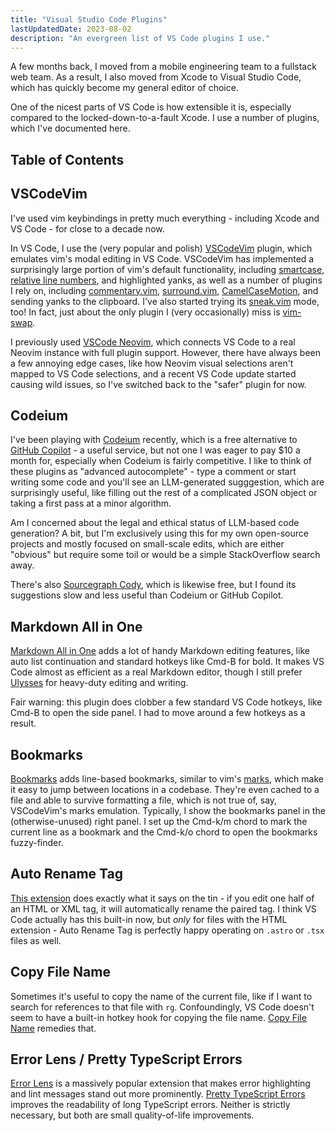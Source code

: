 ```yaml
---
title: "Visual Studio Code Plugins"
lastUpdatedDate: 2023-08-02
description: "An evergreen list of VS Code plugins I use."
---
```


A few months back, I moved from a mobile engineering team to a fullstack web team.
As a result, I also moved from Xcode to Visual Studio Code, which has quickly become my general editor of choice.

One of the nicest parts of VS Code is how extensible it is, especially compared to the locked-down-to-a-fault Xcode.
I use a number of plugins, which I've documented here.

## Table of Contents

## VSCodeVim

I've used vim keybindings in pretty much everything - including Xcode and VS Code - for close to a decade now.

In VS Code, I use the (very popular and polish) [VSCodeVim](https://github.com/VSCodeVim/Vim) plugin, which emulates vim's modal editing in VS Code.
VSCodeVim has implemented a surprisingly large portion of vim's default functionality, including [smartcase](https://rwblickhan.org/technical/til/20230717-smartcase-in-vim/), [relative line numbers](https://rwblickhan.org/technical/til/20230615-relative-line-numbers-in-vim/), and highlighted yanks,
as well as a number of plugins I rely on,
including [commentary.vim](https://rwblickhan.org/technical/vim-plugins/#commentaryvim), [surround.vim](https://rwblickhan.org/technical/vim-plugins/#surroundvim), [CamelCaseMotion](https://rwblickhan.org/technical/vim-plugins/#camelcasemotion), and sending yanks to the clipboard.
I've also started trying its [sneak.vim](https://github.com/justinmk/vim-sneak) mode, too!
In fact, just about the only plugin I (very occasionally) miss is [vim-swap](https://rwblickhan.org/technical/vim-plugins/#vim-swap).

I previously used [VSCode Neovim](https://github.com/vscode-neovim/vscode-neovim), which connects VS Code to a real Neovim instance with full plugin support.
However, there have always been a few annoying edge cases, like how Neovim visual selections aren't mapped to VS Code selections, and a recent VS Code update started causing wild issues,
so I've switched back to the "safer" plugin for now.

## Codeium

I've been playing with [Codeium](https://codeium.com) recently, which is a free alternative to [GitHub Copilot](https://github.com/features/copilot/) - a useful service,
but not one I was eager to pay $10 a month for, especially when Codeium is fairly competitive.
I like to think of these plugins as "advanced autocomplete" - type a comment or start writing some code and you'll see an LLM-generated sugggestion, which are surprisingly useful,
like filling out the rest of a complicated JSON object or taking a first pass at a minor algorithm.

Am I concerned about the legal and ethical status of LLM-based code generation?
A bit, but I'm exclusively using this for my own open-source projects and mostly focused on small-scale edits,
which are either "obvious" but require some toil or would be a simple StackOverflow search away.

There's also [Sourcegraph Cody](https://about.sourcegraph.com/cody), which is likewise free, but I found its suggestions slow and less useful than Codeium or GitHub Copilot.

## Markdown All in One

[Markdown All in One](https://markdown-all-in-one.github.io/docs/guide/#features) adds a lot of handy Markdown editing features, like auto list continuation and standard hotkeys like Cmd-B for bold.
It makes VS Code almost as efficient as a real Markdown editor, though I still prefer [Ulysses](https://ulysses.app) for heavy-duty editing and writing.

Fair warning: this plugin does clobber a few standard VS Code hotkeys, like Cmd-B to open the side panel. I had to move around a few hotkeys as a result.

## Bookmarks

[Bookmarks](https://marketplace.visualstudio.com/items/alefragnani.Bookmarks) adds line-based bookmarks, similar to vim's [marks](https://vimhelp.org/motion.txt.html#mark), which make it easy to jump between locations in a codebase. They're even cached to a file and able to survive formatting a file, which is not true of, say, VSCodeVim's marks emulation. Typically, I show the bookmarks panel in the (otherwise-unused) right panel.
I set up the Cmd-k/m chord to mark the current line as a bookmark and the Cmd-k/o chord to open the bookmarks fuzzy-finder.

## Auto Rename Tag

[This extension](https://marketplace.visualstudio.com/items?itemName=formulahendry.auto-rename-tag) does exactly what it says on the tin - if you edit one half of an HTML or XML tag, it will automatically rename the paired tag. I think VS Code actually has this built-in now, but *only* for files with the HTML extension - Auto Rename Tag is perfectly happy operating on `.astro` or `.tsx` files as well.

## Copy File Name

Sometimes it's useful to copy the name of the current file, like if I want to search for references to that file with `rg`. Confoundingly, VS Code doesn't seem to have a built-in hotkey hook for copying the file name.
[Copy File Name](https://marketplace.visualstudio.com/items?itemName=nemesv.copy-file-name) remedies that.

## Error Lens / Pretty TypeScript Errors

[Error Lens](https://marketplace.visualstudio.com/items?itemName=usernamehw.errorlens) is a massively popular extension that makes error highlighting and lint messages stand out more prominently. [Pretty TypeScript Errors](https://marketplace.visualstudio.com/items?itemName=yoavbls.pretty-ts-errors) improves the readability of long TypeScript errors. Neither is strictly necessary, but both are small quality-of-life improvements.